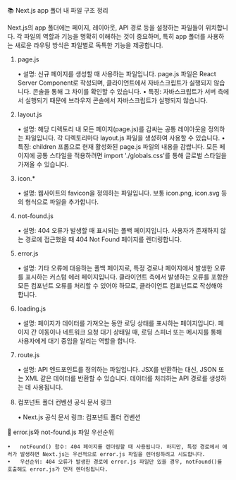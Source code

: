 
📚 Next.js app 폴더 내 파일 구조 정리

Next.js의 app 폴더에는 페이지, 레이아웃, API 경로 등을 설정하는 파일들이 위치합니다. 각 파일의 역할과 기능을 명확히 이해하는 것이 중요하며, 특히 app 폴더를 사용하는 새로운 라우팅 방식은 파일별로 독특한 기능을 제공합니다.

1. page.js

	•	설명: 신규 페이지를 생성할 때 사용하는 파일입니다. page.js 파일은 React Server Component로 작성되며, 클라이언트에서 자바스크립트가 실행되지 않습니다. 콘솔을 통해 그 차이를 확인할 수 있습니다.
	•	특징: 자바스크립트가 서버 측에서 실행되기 때문에 브라우저 콘솔에서 자바스크립트가 실행되지 않습니다.

2. layout.js

	•	설명: 해당 디렉토리 내 모든 페이지(page.js)를 감싸는 공통 레이아웃을 정의하는 파일입니다. 각 디렉토리마다 layout.js 파일을 생성하여 사용할 수 있습니다.
	•	특징: children 프롭으로 현재 활성화된 page.js 파일의 내용을 감쌉니다. 모든 페이지에 공통 스타일을 적용하려면 import './globals.css'를 통해 글로벌 스타일을 가져올 수 있습니다.

3. icon.*

	•	설명: 웹사이트의 favicon을 정의하는 파일입니다. 보통 icon.png, icon.svg 등의 형식으로 파일을 추가합니다.

4. not-found.js

	•	설명: 404 오류가 발생할 때 표시되는 폴백 페이지입니다. 사용자가 존재하지 않는 경로에 접근했을 때 404 Not Found 페이지를 렌더링합니다.

5. error.js

	•	설명: 기타 오류에 대응하는 폴백 페이지로, 특정 경로나 페이지에서 발생한 오류를 표시하는 커스텀 에러 페이지입니다. 클라이언트 측에서 발생하는 오류를 포함한 모든 컴포넌트 오류를 처리할 수 있어야 하므로, 클라이언트 컴포넌트로 작성해야 합니다.

6. loading.js

	•	설명: 페이지가 데이터를 가져오는 동안 로딩 상태를 표시하는 페이지입니다. 페이지 간 이동이나 네트워크 요청 대기 상태일 때, 로딩 스피너 또는 메시지를 통해 사용자에게 대기 중임을 알리는 역할을 합니다.

7. route.js

	•	설명: API 엔드포인트를 정의하는 파일입니다. JSX를 반환하는 대신, JSON 또는 XML 같은 데이터를 반환할 수 있습니다. 데이터를 처리하는 API 경로를 생성하는 데 사용됩니다.

8. 컴포넌트 폴더 컨벤션 공식 문서 링크

	•	Next.js 공식 문서 링크: 컴포넌트 폴더 컨벤션


📖 error.js와 not-found.js 파일 우선순위

	•	notFound() 함수: 404 페이지를 렌더링할 때 사용됩니다. 하지만, 특정 경로에서 에러가 발생하면 Next.js는 우선적으로 error.js 파일을 렌더링하려고 시도합니다.
	•	우선순위: 404 오류가 발생한 경로에 error.js 파일만 있을 경우, notFound()를 호출해도 error.js가 먼저 렌더링됩니다.

 